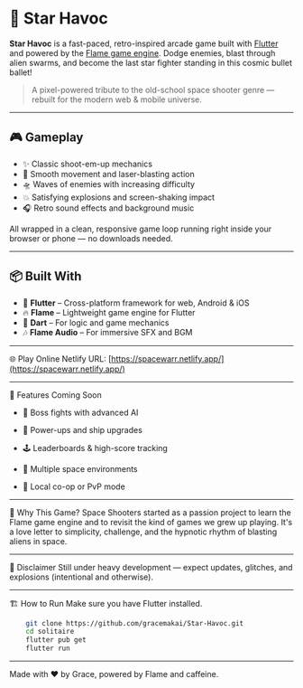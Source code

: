 # 🚀 Star Havoc

**Star Havoc** is a fast-paced, retro-inspired arcade game built with [Flutter](https://flutter.dev/) and powered by the [Flame game engine](https://flame-engine.org/). Dodge enemies, blast through alien swarms, and become the last star fighter standing in this cosmic bullet ballet!

> A pixel-powered tribute to the old-school space shooter genre — rebuilt for the modern web & mobile universe.

---

## 🎮 Gameplay

- ✨ Classic shoot-em-up mechanics
- 🚀 Smooth movement and laser-blasting action
- 🛸 Waves of enemies with increasing difficulty
- 💥 Satisfying explosions and screen-shaking impact
- 🎧 Retro sound effects and background music

All wrapped in a clean, responsive game loop running right inside your browser or phone — no downloads needed.

---

## 📦 Built With

- 🧱 **Flutter** – Cross-platform framework for web, Android & iOS
- 🔥 **Flame** – Lightweight game engine for Flutter
- 🎨 **Dart** – For logic and game mechanics
- 🎶 **Flame Audio** – For immersive SFX and BGM

---

🌐 Play Online
Netlify URL: [https://spacewarr.netlify.app/](https://spacewarr.netlify.app/)

---
🧪 Features Coming Soon
   - 🧠 Boss fights with advanced AI
    
   - 🔫 Power-ups and ship upgrades
    
   - 🕹 Leaderboards & high-score tracking
    
   - 🌌 Multiple space environments
    
   - 👫 Local co-op or PvP mode
---

🧠 Why This Game?
Space Shooters started as a passion project to learn the Flame game engine and to revisit the kind of games we grew up playing. It's a love letter to simplicity, challenge, and the hypnotic rhythm of blasting aliens in space.

---

🚧 Disclaimer
Still under heavy development — expect updates, glitches, and explosions (intentional and otherwise).

---

🏗️ How to Run
Make sure you have Flutter installed.
````bash
    git clone https://github.com/gracemakai/Star-Havoc.git
    cd solitaire
    flutter pub get
    flutter run
````
---
Made with ♥ by Grace, powered by Flame and caffeine.

